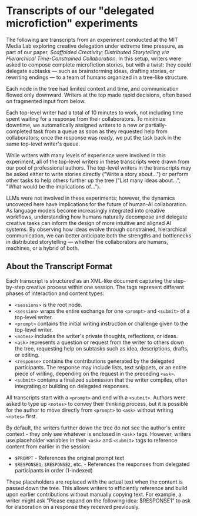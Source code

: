# Transcripts of our "delegated microfiction" experiments

The following are transcripts from an experiment conducted at the MIT Media Lab exploring creative delegation under extreme time pressure, as part of our paper, *Scaffolded Creativity: Distributed Storytelling via Hierarchical Time-Constrained Collaboration*. In this setup, writers were asked to compose complete microfiction stories, but with a twist: they could delegate subtasks — such as brainstorming ideas, drafting stories, or rewriting endings — to a team of humans organized in a tree-like structure.

Each node in the tree had limited context and time, and communication flowed only downward. Writers at the top made rapid decisions, often based on fragmented input from below.

Each top-level writer had a total of 10 minutes to work, not including time spent waiting for a response from their collaborators. To minimize downtime, we automatically assigned writers to a new or partially-completed task from a queue as soon as they requested help from collaborators; once the response was ready, we put the task back in the same top-level writer's queue.

While writers with many levels of experience were involved in this experiment, all of the top-level writers in these transcripts were drawn from our pool of professional authors. The top-level writers in the transcripts may be asked either to write stories directly ("Write a story about...") or perform other tasks to help others further up the tree ("List many ideas about...", "What would be the implications of...").

LLMs were not involved in these experiments; however, the dynamics uncovered here have implications for the future of human-AI collaboration. As language models become increasingly integrated into creative workflows, understanding how humans naturally decompose and delegate creative tasks can inform the design of more intuitive and aligned AI systems. By observing how ideas evolve through constrained, hierarchical communication, we can better anticipate both the strengths and bottlenecks in distributed storytelling — whether the collaborators are humans, machines, or a hybrid of both.

## About the Transcript Format

Each transcript is structured as an XML-like document capturing the step-by-step creative process within one session. The tags represent different phases of interaction and content types:

* `<sessions>` is the root node.
* `<session>` wraps the entire exchange for one `<prompt>` and `<submit>` of a top-level writer.
* `<prompt>` contains the initial writing instruction or challenge given to the top-level writer.
* `<notes>` includes the writer's private thoughts, reflections, or ideas.
* `<ask>` represents a question or request from the writer to others down the tree, requesting help on subtasks such as idea, descriptions, drafts, or editing.
* `<response>` contains the contributions generated by the delegated participants. The response may include lists, text snippets, or an entire piece of writing, depending on the request in the preceding `<ask>`.
* `<submit>` contains a finalized submission that the writer compiles, often integrating or building on delegated responses.

All transcripts start with a `<prompt>` and end with a `<submit>`. Authors were asked to type up `<notes>` to convey their thinking process, but it is possible for the author to move directly from `<prompt>` to `<ask>` without writing `<notes>` first.

By default, the writers further down the tree do not see the author's entire context - they only see whatever is enclosed in `<ask>` tags. However, writers use placeholder variables in their `<ask>` and `<submit>` tags to reference content from earlier in the session:

* `$PROMPT` - References the original prompt text
* `$RESPONSE1`, `$RESPONSE2`, etc. - References the responses from delegated participants in order (1-indexed)

These placeholders are replaced with the actual text when the content is passed down the tree. This allows writers to efficiently reference and build upon earlier contributions without manually copying text. For example, a writer might ask "Please expand on the following idea: $RESPONSE1" to ask for elaboration on a response they received previously.

